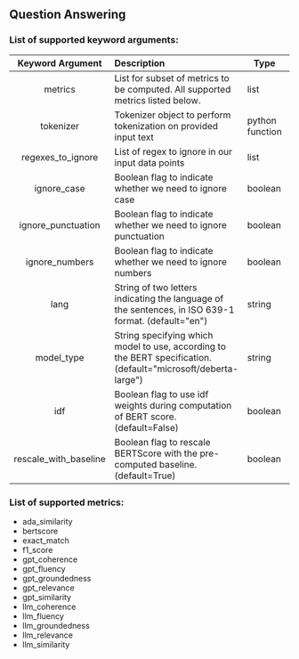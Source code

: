 ## Question Answering

### List of supported keyword arguments:

|   Keyword Argument    | Description                                                                    | Type            | Sample                      |
|:---------------------:|:-------------------------------------------------------------------------------|-----------------|-----------------------------|
|        metrics        | List for subset of metrics to be computed. All supported metrics listed below. | list<str>       | ["exact_match", "f1_score"] |
|       tokenizer       | Tokenizer object to perform tokenization on provided input text                | python function | --                          |
|   regexes_to_ignore   | List of regex to ignore in our input data points                               | list            | ["$[A-Z]+"]                 |
|      ignore_case      | Boolean flag to indicate whether we need to ignore case                        | boolean         | false                |
|  ignore_punctuation   | Boolean flag to indicate whether we need to ignore punctuation                 | boolean         | false                |
|    ignore_numbers     | Boolean flag to indicate whether we need to ignore numbers                     | boolean         | false               |
|        lang           | String of two letters indicating the language of the sentences, in ISO 639-1 format. (default="en") | string | "en" |
|      model_type       | String specifying which model to use, according to the BERT specification. (default="microsoft/deberta-large") | string | "microsoft/deberta-large" |
|          idf          | Boolean flag to use idf weights during computation of BERT score. (default=False) | boolean | false |
| rescale_with_baseline | Boolean flag to rescale BERTScore with the pre-computed baseline. (default=True)  | boolean | true |

### List of supported metrics:

- ada_similarity
- bertscore
- exact_match
- f1_score
- gpt_coherence
- gpt_fluency
- gpt_groundedness
- gpt_relevance
- gpt_similarity
- llm_coherence
- llm_fluency
- llm_groundedness
- llm_relevance
- llm_similarity